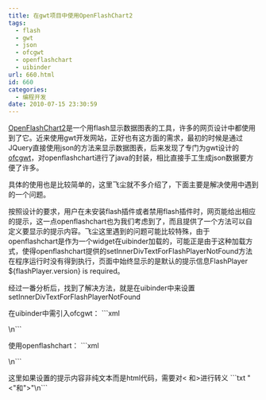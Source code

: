 ```yaml
---
title: 在gwt项目中使用OpenFlashChart2
tags:
  - flash
  - gwt
  - json
  - ofcgwt
  - openflashchart
  - uibinder
url: 660.html
id: 660
categories:
  - 编程开发
date: 2010-07-15 23:30:59
---
```


[OpenFlashChart2](http://teethgrinder.co.uk/open-flash-chart-2/)是一个用flash显示数据图表的工具，许多的网页设计中都使用到了它。近来使用gwt开发网站，正好也有这方面的需求，最初的时候是通过JQuery直接使用json的方法来显示数据图表，后来发现了专门为gwt设计的[ofcgwt](http://code.google.com/p/ofcgwt/)，对openflashchart进行了java的封装，相比直接手工生成json数据要方便了许多。  

具体的使用也是比较简单的，这里飞尘就不多介绍了，下面主要是解决使用中遇到的一个问题。  

按照设计的要求，用户在未安装flash插件或者禁用flash插件时，网页能给出相应的提示，这一点openflashchart也为我们考虑到了，而且提供了一个方法可以自定义要显示的提示内容。飞尘这里遇到的问题可能比较特殊，由于openflashchart是作为一个widget在uibinder加载的，可能正是由于这种加载方式，使得openflashchart提供的setInnerDivTextForFlashPlayerNotFound方法在程序运行时没有得到执行，页面中始终显示的是默认的提示信息FlashPlayer ${flashPlayer.version} is required。  

经过一番分析后，找到了解决方法，就是在uibinder中来设置setInnerDivTextForFlashPlayerNotFound  

在uibinder中需引入ofcgwt： ```xml  

\\n```  

使用openflashchart： ```xml  

\\n```  

这里如果设置的提示内容非纯文本而是html代码，需要对< 和>进行转义 \`\`\`txt "<"和">"\\n\`\`\`